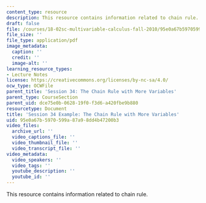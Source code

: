 ```yaml
---
content_type: resource
description: This resource contains information related to chain rule.
draft: false
file: /courses/18-02sc-multivariable-calculus-fall-2010/95e0a67b5970599a87a98dd4b47200b3_MIT18_02SC_notes_17.pdf
file_size: ''
file_type: application/pdf
image_metadata:
  caption: ''
  credit: ''
  image-alt: ''
learning_resource_types:
- Lecture Notes
license: https://creativecommons.org/licenses/by-nc-sa/4.0/
ocw_type: OCWFile
parent_title: 'Session 34: The Chain Rule with More Variables'
parent_type: CourseSection
parent_uid: dce75e0b-0628-19f0-f3d6-a420fbe9b880
resourcetype: Document
title: 'Session 34 Example: The Chain Rule with More Variables'
uid: 95e0a67b-5970-599a-87a9-8dd4b47200b3
video_files:
  archive_url: ''
  video_captions_file: ''
  video_thumbnail_file: ''
  video_transcript_file: ''
video_metadata:
  video_speakers: ''
  video_tags: ''
  youtube_description: ''
  youtube_id: ''
---
```

This resource contains information related to chain rule.